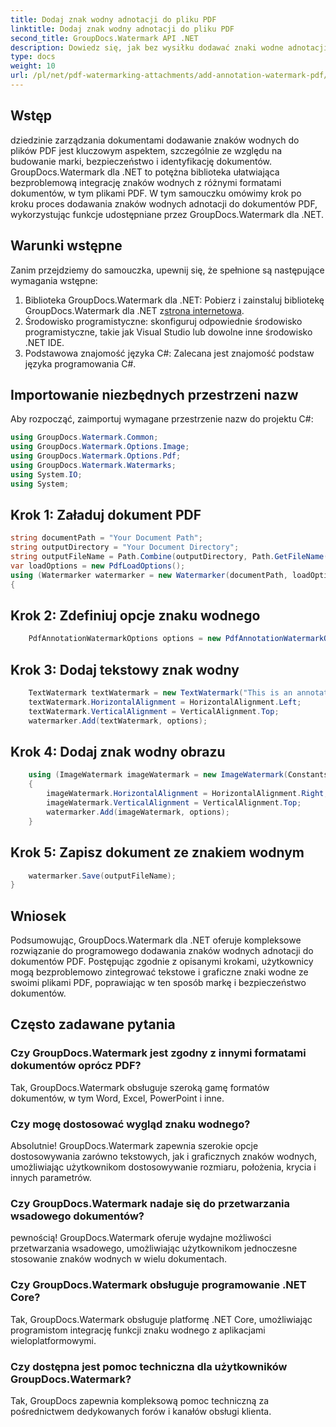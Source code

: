 ```yaml
---
title: Dodaj znak wodny adnotacji do pliku PDF
linktitle: Dodaj znak wodny adnotacji do pliku PDF
second_title: GroupDocs.Watermark API .NET
description: Dowiedz się, jak bez wysiłku dodawać znaki wodne adnotacji do dokumentów PDF za pomocą GroupDocs.Watermark dla .NET. Z łatwością zwiększ markę i bezpieczeństwo dokumentów.
type: docs
weight: 10
url: /pl/net/pdf-watermarking-attachments/add-annotation-watermark-pdf/
---
```

## Wstęp
dziedzinie zarządzania dokumentami dodawanie znaków wodnych do plików PDF jest kluczowym aspektem, szczególnie ze względu na budowanie marki, bezpieczeństwo i identyfikację dokumentów. GroupDocs.Watermark dla .NET to potężna biblioteka ułatwiająca bezproblemową integrację znaków wodnych z różnymi formatami dokumentów, w tym plikami PDF. W tym samouczku omówimy krok po kroku proces dodawania znaków wodnych adnotacji do dokumentów PDF, wykorzystując funkcje udostępniane przez GroupDocs.Watermark dla .NET.
## Warunki wstępne
Zanim przejdziemy do samouczka, upewnij się, że spełnione są następujące wymagania wstępne:
1.  Biblioteka GroupDocs.Watermark dla .NET: Pobierz i zainstaluj bibliotekę GroupDocs.Watermark dla .NET z[strona internetowa](https://releases.groupdocs.com/Watermark/net/).
2. Środowisko programistyczne: skonfiguruj odpowiednie środowisko programistyczne, takie jak Visual Studio lub dowolne inne środowisko .NET IDE.
3. Podstawowa znajomość języka C#: Zalecana jest znajomość podstaw języka programowania C#.

## Importowanie niezbędnych przestrzeni nazw
Aby rozpocząć, zaimportuj wymagane przestrzenie nazw do projektu C#:
```csharp
using GroupDocs.Watermark.Common;
using GroupDocs.Watermark.Options.Image;
using GroupDocs.Watermark.Options.Pdf;
using GroupDocs.Watermark.Watermarks;
using System.IO;
using System;
```
## Krok 1: Załaduj dokument PDF
```csharp
string documentPath = "Your Document Path";
string outputDirectory = "Your Document Directory";
string outputFileName = Path.Combine(outputDirectory, Path.GetFileName(documentPath));
var loadOptions = new PdfLoadOptions();
using (Watermarker watermarker = new Watermarker(documentPath, loadOptions))
{
```
## Krok 2: Zdefiniuj opcje znaku wodnego
```csharp
	PdfAnnotationWatermarkOptions options = new PdfAnnotationWatermarkOptions();
```
## Krok 3: Dodaj tekstowy znak wodny
```csharp
	TextWatermark textWatermark = new TextWatermark("This is an annotation watermark", new Font("Arial", 8));
	textWatermark.HorizontalAlignment = HorizontalAlignment.Left;
	textWatermark.VerticalAlignment = VerticalAlignment.Top;
	watermarker.Add(textWatermark, options);
```
## Krok 4: Dodaj znak wodny obrazu
```csharp
	using (ImageWatermark imageWatermark = new ImageWatermark(Constants.ProtectJpg))
	{
		imageWatermark.HorizontalAlignment = HorizontalAlignment.Right;
		imageWatermark.VerticalAlignment = VerticalAlignment.Top;
		watermarker.Add(imageWatermark, options);
	}
```
## Krok 5: Zapisz dokument ze znakiem wodnym
```csharp
	watermarker.Save(outputFileName);
}
```

## Wniosek
Podsumowując, GroupDocs.Watermark dla .NET oferuje kompleksowe rozwiązanie do programowego dodawania znaków wodnych adnotacji do dokumentów PDF. Postępując zgodnie z opisanymi krokami, użytkownicy mogą bezproblemowo zintegrować tekstowe i graficzne znaki wodne ze swoimi plikami PDF, poprawiając w ten sposób markę i bezpieczeństwo dokumentów.
## Często zadawane pytania
### Czy GroupDocs.Watermark jest zgodny z innymi formatami dokumentów oprócz PDF?
Tak, GroupDocs.Watermark obsługuje szeroką gamę formatów dokumentów, w tym Word, Excel, PowerPoint i inne.
### Czy mogę dostosować wygląd znaku wodnego?
Absolutnie! GroupDocs.Watermark zapewnia szerokie opcje dostosowywania zarówno tekstowych, jak i graficznych znaków wodnych, umożliwiając użytkownikom dostosowywanie rozmiaru, położenia, krycia i innych parametrów.
### Czy GroupDocs.Watermark nadaje się do przetwarzania wsadowego dokumentów?
pewnością! GroupDocs.Watermark oferuje wydajne możliwości przetwarzania wsadowego, umożliwiając użytkownikom jednoczesne stosowanie znaków wodnych w wielu dokumentach.
### Czy GroupDocs.Watermark obsługuje programowanie .NET Core?
Tak, GroupDocs.Watermark obsługuje platformę .NET Core, umożliwiając programistom integrację funkcji znaku wodnego z aplikacjami wieloplatformowymi.
### Czy dostępna jest pomoc techniczna dla użytkowników GroupDocs.Watermark?
Tak, GroupDocs zapewnia kompleksową pomoc techniczną za pośrednictwem dedykowanych forów i kanałów obsługi klienta.